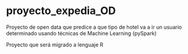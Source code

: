 # proyecto_expedia_OD
Proyecto de open data que predice a que tipo de hotel va a ir un usuario determinado usando técnicas de Machine Learning (pySpark)

Proyecto que será migrado a lenguaje R
